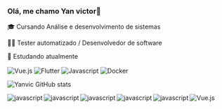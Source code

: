 ### Olá, me chamo Yan victor👋

🎓 Cursando Análise e desenvolvimento de sistemas

🧑‍💻 Tester automatizado / Desenvolvedor de software

📖 Estudando atualmente <div style= "display: inline_block">
<img align="center" alt="Vue.js" src="https://img.shields.io/badge/Vue.js-35495E?style=for-the-badge&logo=vue.js&logoColor=4FC08D" />
<img align="center" alt="Flutter" src="https://img.shields.io/badge/Flutter-02569B?style=for-the-badge&logo=flutter&logoColor=white" />
<img align="center" alt="Javascript" src="https://img.shields.io/badge/JavaScript-323330?style=for-the-badge&logo=javascript&logoColor=F7DF1E" />
<img align="center" alt="Docker" src="https://img.shields.io/badge/Docker-2496ED?style=for-the-badge&logo=docker&logoColor=white" />
</div>


![Yanvic GitHub stats](https://github-readme-stats.vercel.app/api?username=yanvic&show_icons=true&theme=dark)



<div style= "display: inline_block">
<img align="center" alt="Vue.js" src="https://img.shields.io/badge/Go-00ADD8?style=for-the-badge&logo=go&logoColor=white" />
<img align="left" alt="javascript" src="https://img.shields.io/badge/Ruby-CC342D?style=for-the-badge&logo=ruby&logoColor=white" />
  
<img align="left" alt="javascript" src="https://img.shields.io/badge/HTML5-E34F26?style=for-the-badge&logo=html5&logoColor=white" />
  
<img align="left" alt="javascript" src="https://img.shields.io/badge/CSS3-1572B6?style=for-the-badge&logo=css3&logoColor=white" />
  
<img align="left" alt="javascript" src="https://img.shields.io/badge/Python-14354C?style=for-the-badge&logo=python&logoColor=white" />

<img align="left" alt="javascript" src="https://img.shields.io/badge/PostgreSQL-316192?style=for-the-badge&logo=postgresql&logoColor=white" />
</div>
